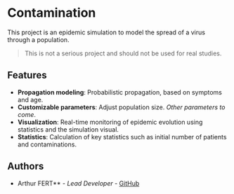 # Contamination

This project is an epidemic simulation to model the spread of a virus through a population.
> This is not a serious project and should not be used for real studies.

## Features

- **Propagation modeling**: Probabilistic propagation, based on symptoms and age.
- **Customizable parameters**: Adjust population size. *Other parameters to come*.
- **Visualization**: Real-time monitoring of epidemic evolution using statistics and the simulation visual.
- **Statistics**: Calculation of key statistics such as initial number of patients and contaminations.

## Authors

- Arthur FERT** - *Lead Developer* - [GitHub](https://github.com/Coolajouer)


